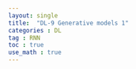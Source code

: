 ```yaml
---
layout: single
title:  "DL-9 Generative models 1"
categories : DL
tag : RNN
toc : true
use_math : true
---
```


